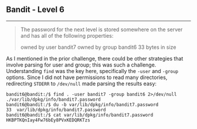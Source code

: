 ## Bandit - Level 6
---
>The password for the next level is stored somewhere on the server and has all
>of the following properties:
>
>   owned by user bandit7
>   owned by group bandit6
>   33 bytes in size

As I mentioned in the prior challenge, there could be other strategies that
involve parsing for user and group; this was such a challenge. Understanding
`find` was the key here, specifically the `-user` and `-group` options. Since I
did not have permissions to read many directories, redirecting `STDERR` to
`/dev/null` made parsing the results easy:
```
bandit6@bandit:/$ find . -user bandit7 -group bandit6 2>/dev/null
./var/lib/dpkg/info/bandit7.password
bandit6@bandit:/$ du -b var/lib/dpkg/info/bandit7.password
33	var/lib/dpkg/info/bandit7.password
bandit6@bandit:/$ cat var/lib/dpkg/info/bandit7.password
HKBPTKQnIay4Fw76bEy8PVxKEDQRKTzs
```
